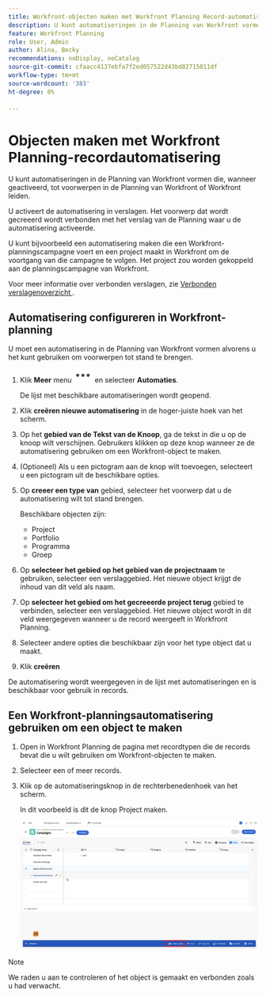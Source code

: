 ```yaml
---
title: Workfront-objecten maken met Workfront Planning Record-automatisering
description: U kunt automatiseringen in de Planning van Workfront vormen die, wanneer geactiveerd, tot voorwerpen in Workfront leiden.
feature: Workfront Planning
role: User, Admin
author: Alina, Becky
recommendations: noDisplay, noCatalog
source-git-commit: cfaacc4137ebfa7f2ed057522d43bd82715011df
workflow-type: tm+mt
source-wordcount: '383'
ht-degree: 0%

---
```



# Objecten maken met Workfront Planning-recordautomatisering

U kunt automatiseringen in de Planning van Workfront vormen die, wanneer geactiveerd, tot voorwerpen in de Planning van Workfront of Workfront leiden.

U activeert de automatisering in verslagen. Het voorwerp dat wordt gecreeerd wordt verbonden met het verslag van de Planning waar u de automatisering activeerde.

U kunt bijvoorbeeld een automatisering maken die een Workfront-planningscampagne voert en een project maakt in Workfront om de voortgang van die campagne te volgen. Het project zou worden gekoppeld aan de planningscampagne van Workfront.

Voor meer informatie over verbonden verslagen, zie [ Verbonden verslagenoverzicht ](/help/quicksilver/planning/records/connected-records-overview.md).


## Automatisering configureren in Workfront-planning

U moet een automatisering in de Planning van Workfront vormen alvorens u het kunt gebruiken om voorwerpen tot stand te brengen.

1. Klik **Meer** menu ![](assets/more-menu.png) en selecteer **Automaties**.

   De lijst met beschikbare automatiseringen wordt geopend.

1. Klik **creëren nieuwe automatisering** in de hoger-juiste hoek van het scherm.
1. Op het **gebied van de Tekst van de Knoop**, ga de tekst in die u op de knoop wilt verschijnen. Gebruikers klikken op deze knop wanneer ze de automatisering gebruiken om een Workfront-object te maken.
1. (Optioneel) Als u een pictogram aan de knop wilt toevoegen, selecteert u een pictogram uit de beschikbare opties.
1. Op **creeer een type van** gebied, selecteer het voorwerp dat u de automatisering wilt tot stand brengen.

   Beschikbare objecten zijn:

   * Project
   * Portfolio
   * Programma
   * Groep

1. Op **selecteer het gebied op het gebied van de projectnaam** te gebruiken, selecteer een verslaggebied. Het nieuwe object krijgt de inhoud van dit veld als naam.
1. Op **selecteer het gebied om het gecreeerde project terug** gebied te verbinden, selecteer een verslaggebied. Het nieuwe object wordt in dit veld weergegeven wanneer u de record weergeeft in Workfront Planning.
1. Selecteer andere opties die beschikbaar zijn voor het type object dat u maakt.
1. Klik **creëren**

De automatisering wordt weergegeven in de lijst met automatiseringen en is beschikbaar voor gebruik in records.

## Een Workfront-planningsautomatisering gebruiken om een object te maken

1. Open in Workfront Planning de pagina met recordtypen die de records bevat die u wilt gebruiken om Workfront-objecten te maken.
1. Selecteer een of meer records.
1. Klik op de automatiseringsknop in de rechterbenedenhoek van het scherm.

   In dit voorbeeld is dit de knop Project maken.

   ![ knoop van de Automatisering ](assets/automation-custom-button.png)

>[!NOTE]
>
>We raden u aan te controleren of het object is gemaakt en verbonden zoals u had verwacht.

